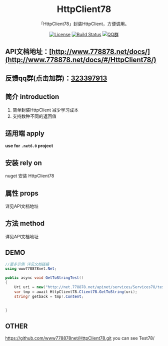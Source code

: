 ﻿<h1 align="center">HttpClient78</h1>
<div align="center">


「HttpClient78」封装HttpClient，方便调用。

[![License](https://img.shields.io/badge/license-Apache%202-green.svg)](https://www.apache.org/licenses/LICENSE-2.0)
[![Build Status](https://dev.azure.com/www778878net/basic_csharp/_apis/build/status/www778878net.HttpClient78?branchName=main)](https://dev.azure.com/www778878net/basic_csharp/_build/latest?definitionId=19&branchName=main)
[![QQ群](https://img.shields.io/badge/QQ群-323397913-blue.svg?style=flat-square&color=12b7f5&logo=qq)](https://qm.qq.com/cgi-bin/qm/qr?k=it9gUUVdBEDWiTOH21NsoRHAbE9IAzAO&jump_from=webapi&authKey=KQwSXEPwpAlzAFvanFURm0Foec9G9Dak0DmThWCexhqUFbWzlGjAFC7t0jrjdKdL)

</div>

## API文档地址：[http://www.778878.net/docs/](http://www.778878.net/docs/#/HttpClient78/)
## 反馈qq群(点击加群)：[323397913](https://qm.qq.com/cgi-bin/qm/qr?k=it9gUUVdBEDWiTOH21NsoRHAbE9IAzAO&jump_from=webapi&authKey=KQwSXEPwpAlzAFvanFURm0Foec9G9Dak0DmThWCexhqUFbWzlGjAFC7t0jrjdKdL)

## 简介 introduction

1. 简单封装HttpClient 减少学习成本
2. 支持数种不同的返回值



## 适用端 apply

**use for `.net6.0` project**



## 安装 rely on

nuget 安装 HttpClient78

## 属性 props

详见API文档地址

## 方法 method

详见API文档地址

## DEMO 

```c#
//更多示例 详见文档链接
using www778878net.Net;

public async void GetToStringTest()
{
	Uri uri = new("http://net.778878.net/apinet/services/Services78/test");
	var tmp = await HttpClient78.Client78.GetToString(uri);
	string? getback = tmp!.Content;
 
	 
}

```

## OTHER
https://github.com/www778878net/HttpClient78.git
you can see Test78/
